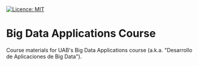 [![Licence: MIT](https://img.shields.io/badge/License-MIT-blue.svg)](https://opensource.org/licenses/MIT)

# Big Data Applications Course

Course materials for UAB's Big Data Applications course (a.k.a. "Desarrollo de Aplicaciones de Big Data").


